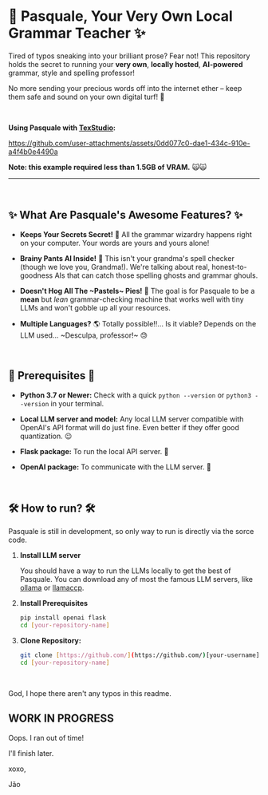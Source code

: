 # 🤖 Pasquale, Your Very Own Local Grammar Teacher ✨

Tired of typos sneaking into your brilliant prose? Fear not! This repository holds the secret to running your **very own**, **locally hosted**, **AI-powered** grammar, style and spelling professor!

No more sending your precious words off into the internet ether – keep them safe and sound on your own digital turf! 🏡

&nbsp;

**Using Pasquale with [TexStudio](https://github.com/texstudio-org/texstudio):**


https://github.com/user-attachments/assets/0dd077c0-dae1-434c-910e-a4f4b0e4490a


**Note: this example required less than 1.5GB of VRAM.** 🙀🙀

---


&nbsp;


## ✨ What Are Pasquale's Awesome Features? ✨

* **Keeps Your Secrets Secret!** 🤫 All the grammar wizardry happens right on your computer. Your words are yours and yours alone!
  
* **Brainy Pants AI Inside!** 🧠 This isn't your grandma's spell checker (though we love you, Grandma!). We're talking about real, honest-to-goodness AIs that can catch those spelling ghosts and grammar ghouls.
  
* **Doesn't Hog All The ~Pastels~ Pies!** 🥧 The goal is for Pasquale to be a **mean** but *lean* grammar-checking machine that works well with tiny LLMs and won't gobble up all your resources.
  
* **Multiple Languages?** 🌎 Totally possible!!... Is it viable? Depends on the LLM used... ~Desculpa, professor!~ 😓

&nbsp;

## 📜 Prerequisites 📜

* **Python 3.7 or Newer:** Check with a quick `python --version` or `python3 --version` in your terminal.
  
* **Local LLM server and model:** Any local LLM server compatible with OpenAI's API format will do just fine. Even better if they offer good quantization. 😉
  
* **Flask package:** To run the local API server. 🍾
  
* **OpenAI package:** To communicate with the LLM server. 🦙

&nbsp;
  
## 🛠️ How to run? 🛠️

Pasquale is still in development, so only way to run is directly via the sorce code.

1.  **Install LLM server**

    You should have a way to run the LLMs locally to get the best of Pasquale.
    You can download any of most the famous LLM servers, like [ollama](https://www.ollama.com/) or [llamaccp](https://github.com/ggml-org/llama.cpp).
    
    
3.  **Install Prerequisites**
    ```bash
    pip install openai flask
    cd [your-repository-name]
    ```

4.  **Clone Repository:**
    ```bash
    git clone [https://github.com/](https://github.com/)[your-username]/[your-repository-name].git
    cd [your-repository-name]
    ```

    
&nbsp;
&nbsp;


God, I hope there aren't any typos in this readme.


## WORK IN PROGRESS

Oops. I ran out of time!

I'll finish later.

xoxo,

Jão

<!---
### 🧙‍♂️ Summoning the Server (Running the Server) 🧙‍♀️

1.  **Unleash the AI Brain (Download the Model - If Needed):**
    * *(Heads up! If the AI's brain is already chilling in the repository, you can skip this step! 🎉)*
    * Depending on the specific AI we're using, you might need to go on a mini treasure hunt to download its brain files. Fear not! A special `MODEL_SETUP.md` scroll or some instructions within the code will guide your quest. Place the brain in its designated chamber (maybe a folder called `models/`).

2.  **Chant the Startup Spell:**
    ```bash
    python main.py
    ```
    *(If your main server file has a different name, use that instead of `main.py`!)*

3.  **Behold! The Server Awakens!** ✨
    Your terminal should now be glowing with signs that the server has sprung to life and is listening for your commands (usually at `http://localhost:5000`).

## 💬 Talking to Your Grammar Buddy (Using the API) 🗣️

Once the server is up and grooving, you can send it messages to check your text! Think of it like sending a note to your super-smart friend.

### 📬 The Secret Address (Endpoint) 📬

`/check`

### ✉️ How to Send the Message (HTTP Method) ✉️

`POST` (Like sending a letter!)

### 📜 What to Write in Your Message (Request Body - JSON) 📜

```json
{
  "text": "Eye wnt too chek gramar."
}

--->
